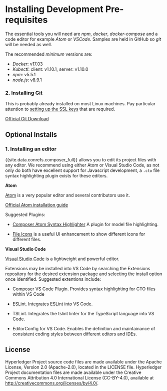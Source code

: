 # Installing Development Pre-requisites

The essential tools you will need are *npm*, *docker*, *docker-compose* and a code editor for example *Atom* or *VSCode*. Samples are held in GitHub so *git* will be needed as well.

The recommended *minimum* versions are:
- *Docker*: v17.03
- *Kubectl*: client: v1.10.1, server: v1.10.0
- *npm*: v5.5.1
- *node.js*: v8.9.1

### 2. Installing Git
This is probably already installed on most Linux machines. Pay particular attention to [setting up the SSL keys](https://help.github.com/enterprise/2.7/user/articles/generating-a-new-ssh-key-and-adding-it-to-the-ssh-agent/#platform-linux) that are required.

[Official Git Download](https://git-scm.com/downloads)


## Optional Installs

### 1. Installing an editor

{{site.data.conrefs.composer_full}} allows you to edit its project files with any editor. We recommend using either Atom or Visual Studio Code, as not only do both have excellent support for Javascript development, a `.cto` file syntax highlighting plugin exists for these editors.

**Atom**

[Atom](https://atom.io/) is a very popular editor and several contributors use it.

[Official Atom installation guide](http://flight-manual.atom.io/getting-started/sections/installing-atom/)

Suggested Plugins:

* [Composer Atom Syntax Highlighter](https://github.com/hyperledger/composer-atom-plugin) A plugin for model file highlighting.

* [File Icons](https://atom.io/packages/file-icons) is a useful UI enhancement to show different icons for different files.

**Visual Studio Code**

[Visual Studio Code](https://code.visualstudio.com/) is a lightweight and powerful editor.

Extensions may be installed into VS Code by searching the Extensions repository for the desired extension package and selecting the install option once identified. Suggested extentions include:

* Composer VS Code Plugin. Provides syntax highlighting for CTO files within VS Code

* ESLint. Integrates ESLint into VS Code.

* TSLint. Integrates the tslint linter for the TypeScript language into VS Code.

* EditorConfig for VS Code. Enables the definition and maintainance of consistent coding styles between different editors and IDEs.

## License <a name="license"></a>
Hyperledger Project source code files are made available under the Apache License, Version 2.0 (Apache-2.0), located in the LICENSE file. Hyperledger Project documentation files are made available under the Creative Commons Attribution 4.0 International License (CC-BY-4.0), available at http://creativecommons.org/licenses/by/4.0/.